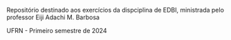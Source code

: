 Repositório destinado aos exercícios da dispciplina de EDBI, ministrada pelo professor Eiji Adachi M. Barbosa

 UFRN - Primeiro semestre de 2024
